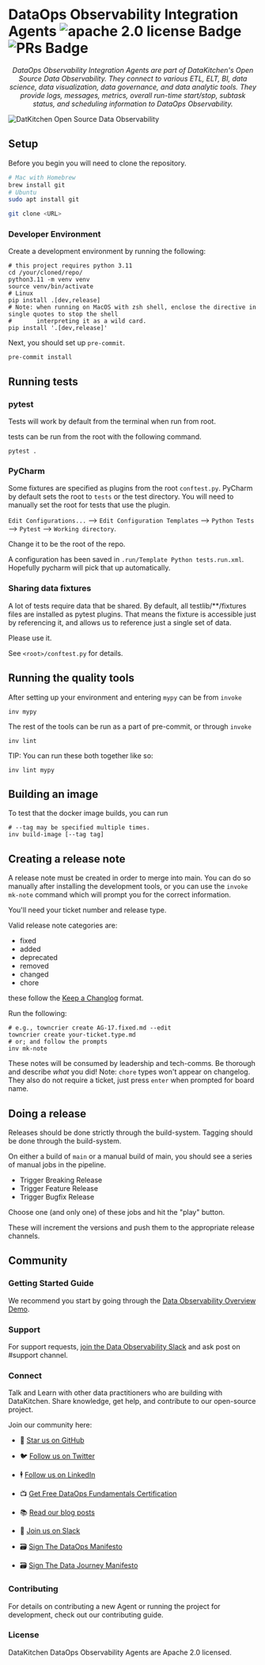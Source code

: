 
# DataOps Observability Integration Agents ![apache 2.0 license Badge](https://img.shields.io/badge/License%20-%20Apache%202.0%20-%20blue) ![PRs Badge](https://img.shields.io/badge/PRs%20-%20Welcome%20-%20green)

*<p style="text-align: center;">DataOps Observability Integration Agents are part of DataKitchen's Open Source Data Observability. They connect to various ETL, ELT, BI, data science, data visualization, data governance, and data analytic tools. They provide logs, messages, metrics, overall run-time start/stop, subtask status, and scheduling information to DataOps Observability.</p>*

![DatKitchen Open Source Data Observability](https://datakitchen.io/wp-content/uploads/2024/04/Screenshot-2024-04-22-at-12.40.59 PM.png)

## Setup

Before you begin you will need to clone the repository.

```sh
# Mac with Homebrew
brew install git
# Ubuntu
sudo apt install git

git clone <URL>
```

### Developer Environment

Create a development environment by running the following:

```shell
# this project requires python 3.11
cd /your/cloned/repo/
python3.11 -m venv venv
source venv/bin/activate
# Linux
pip install .[dev,release]
# Note: when running on MacOS with zsh shell, enclose the directive in single quotes to stop the shell
#       interpreting it as a wild card.
pip install '.[dev,release]'
```

Next, you should set up `pre-commit`.

```shell
pre-commit install
```

## Running tests

### pytest

Tests will work by default from the terminal when run from root.

tests can be run from the root with the following command.

```shell
pytest .
```

### PyCharm

Some fixtures are specified as plugins from the root `conftest.py`. PyCharm by default sets the root to `tests` or the
test directory. You will need to manually set the root for tests that use the plugin.

`Edit Configurations...` --> `Edit Configuration Templates` --> `Python Tests` --> `Pytest` --> `Working directory`.

Change it to be the root of the repo.

A configuration has been saved in `.run/Template Python tests.run.xml`. Hopefully pycharm will pick that up
automatically.


### Sharing data fixtures

A lot of tests require data that be shared. By default, all testlib/**/fixtures files are installed as pytest
plugins. That means the fixture is accessible just by referencing it, and allows us to reference just a single
set of data.

Please use it.

See `<root>/conftest.py` for details.


## Running the quality tools

After setting up your environment and entering `mypy` can be from `invoke`

```shell
inv mypy
```

The rest of the tools can be run as a part of pre-commit, or through `invoke`

```shell
inv lint
```

TIP: You can run these both together like so:

```shell
inv lint mypy
```

## Building an image

To test that the docker image builds, you can run

```shell
# --tag may be specified multiple times.
inv build-image [--tag tag]
```

## Creating a release note

A release note must be created in order to merge into main. You can do so manually after installing the development
tools, or you can use the `invoke mk-note` command which will prompt you for the correct information.

You'll need your ticket number and release type.

Valid release note categories are:

* fixed
* added
* deprecated
* removed
* changed
* chore

these follow the [Keep a Changlog](https://keepachangelog.com/en/1.1.0/) format.

Run the following:

```shell
# e.g., towncrier create AG-17.fixed.md --edit
towncrier create your-ticket.type.md
# or; and follow the prompts
inv mk-note
```

These notes will be consumed by leadership and tech-comms. Be thorough and describe _what_ you did!
Note: `chore` types won't appear on changelog. They also do not require a ticket, just press `enter` when prompted for board name.


## Doing a release

Releases should be done strictly through the build-system. Tagging should be done through the build-system.

On either a build of `main` or a manual build of main, you should see a series of manual jobs in the pipeline.

- Trigger Breaking Release
- Trigger Feature Release
- Trigger Bugfix Release

Choose one (and only one) of these jobs and hit the "play" button.

These will increment the versions and push them to the appropriate release channels.

## Community

### Getting Started Guide
We recommend you start by going through the [Data Observability Overview Demo](https://docs.datakitchen.io/articles/open-source-data-observability/data-observability-overview).

### Support
For support requests, [join the Data Observability Slack](https://data-observability.slack.com) and ask post on #support channel.

### Connect
Talk and Learn with other data practitioners who are building with DataKitchen. Share knowledge, get help, and contribute to our open-source project. 

Join our community here:

* 🌟 [Star us on GitHub](https://github.com/DataKitchen/data-observability-installer)

* 🐦 [Follow us on Twitter](https://twitter.com/i/flow/login?redirect_after_login=%2Fdatakitchen_io)

* 🕴️ [Follow us on LinkedIn](https://www.linkedin.com/company/datakitchen)

* 📺 [Get Free DataOps Fundamentals Certification](https://info.datakitchen.io/training-certification-dataops-fundamentals)

* 📚 [Read our blog posts](https://datakitchen.io/blog/)

* 👋 [Join us on Slack](https://data-observability.slack.com)

* 🗃 [Sign The DataOps Manifesto](https://DataOpsManifesto.org)

* 🗃 [Sign The Data Journey Manifesto](https://DataJourneyManifesto.org)


### Contributing
For details on contributing a new Agent or running the project for development, check out our contributing guide.

### License
DataKitchen DataOps Observability Agents are Apache 2.0 licensed.
